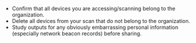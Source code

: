 
  * Confirm that all devices you are accessing/scanning belong to the organization.
  * Delete all devices from your scan that do not belong to the organization.
  * Study outputs for any obviously embarrassing personal information (especially network beacon records) before sharing.
